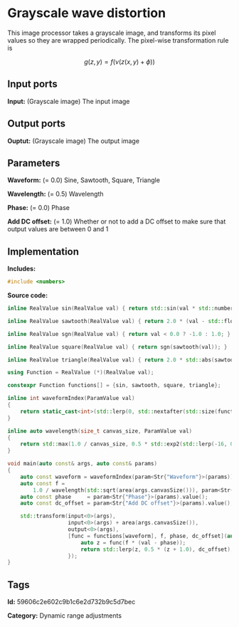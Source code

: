 # Grayscale wave distortion

This image processor takes a grayscale image, and transforms its pixel values so they are wrapped periodically. The pixel-wise transformation rule is

$$ g(z, y) = f\left(\nu \left( z(x, y) + \phi\right)\right) $$

## Input ports

__Input:__ (Grayscale image) The input image

## Output ports

__Ouptut:__ (Grayscale image) The output image

## Parameters

__Waveform:__ (= 0.0) Sine, Sawtooth, Square, Triangle

__Wavelength:__ (= 0.5) Wavelength

__Phase:__ (= 0.0) Phase

__Add DC offset:__ (= 1.0) Whether or not to add a DC offset to make sure that output values are between 0 and 1

## Implementation

__Includes:__ 

```c++
#include <numbers>
```

__Source code:__ 

```c++
inline RealValue sin(RealValue val) { return std::sin(val * std::numbers::pi); }

inline RealValue sawtooth(RealValue val) { return 2.0 * (val - std::floor(val + 0.5)); }

inline RealValue sgn(RealValue val) { return val < 0.0 ? -1.0 : 1.0; }

inline RealValue square(RealValue val) { return sgn(sawtooth(val)); }

inline RealValue triangle(RealValue val) { return 2.0 * std::abs(sawtooth(0.5 * val)) - 1; }

using Function = RealValue (*)(RealValue val);

constexpr Function functions[] = {sin, sawtooth, square, triangle};

inline int waveformIndex(ParamValue val)
{
	return static_cast<int>(std::lerp(0, std::nextafter(std::size(functions), 0), val.value()));
}

inline auto wavelength(size_t canvas_size, ParamValue val)
{
	return std::max(1.0 / canvas_size, 0.5 * std::exp2(std::lerp(-16, 0.0, val.value())));
}

void main(auto const& args, auto const& params)
{
	auto const waveform = waveformIndex(param<Str{"Waveform"}>(params));
	auto const f =
	    1.0 / wavelength(std::sqrt(area(args.canvasSize())), param<Str{"Wavelength"}>(params));
	auto const phase     = param<Str{"Phase"}>(params).value();
	auto const dc_offset = param<Str{"Add DC offset"}>(params).value();

	std::transform(input<0>(args),
	               input<0>(args) + area(args.canvasSize()),
	               output<0>(args),
	               [func = functions[waveform], f, phase, dc_offset](auto val) {
		               auto z = func(f * (val - phase));
		               return std::lerp(z, 0.5 * (z + 1.0), dc_offset);
	               });
}
```

## Tags

__Id:__ 59606c2e602c9b1c6e2d732b9c5d7bec

__Category:__ Dynamic range adjustments